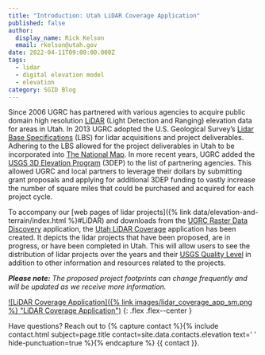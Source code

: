 ```yaml
---
title: "Introduction: Utah LiDAR Coverage Application"
published: false
author:
  display_name: Rick Kelson
  email: rkelson@utah.gov
date: 2022-04-11T09:00:00.000Z
tags:
  - lidar
  - digital elevation model
  - elevation
category: SGID Blog
---
```


Since 2006 UGRC has partnered with various agencies to acquire public domain high resolution [LiDAR](https://oceanservice.noaa.gov/facts/lidar.html) (Light Detection and Ranging) elevation data for areas in Utah. In 2013 UGRC adopted the U.S. Geological Survey’s [Lidar Base Specifications](https://www.usgs.gov/ngp-standards-and-specifications/lidar-base-specification-online) (LBS) for lidar acquisitions and project deliverables. Adhering to the LBS allowed for the project deliverables in Utah to be incorporated into [The National Map](https://www.usgs.gov/programs/national-geospatial-program/national-map). In more recent years, UGRC added the [USGS 3D Elevation Program](https://www.usgs.gov/3d-elevation-program) (3DEP) to the list of partnering agencies. This allowed UGRC and local partners to leverage their dollars by submitting grant proposals and applying for additional 3DEP funding to vastly increase the number of square miles that could be purchased and acquired for each project cycle.

To accompany our [web pages of lidar projects]({% link data/elevation-and-terrain/index.html %}#LiDAR) and downloads from the [UGRC Raster Data Discovery](https://raster.utah.gov/) application, the [Utah LiDAR Coverage](https://arcg.is/18SWjy) application has been created. It depicts the lidar projects that have been proposed, are in progress, or have been completed in Utah. This will allow users to see the distribution of lidar projects over the years and their [USGS Quality Level](https://www.usgs.gov/3d-elevation-program/topographic-data-quality-levels-qls) in addition to other information and resources related to the projects.

_**Please note:** The proposed project footprints can change frequently and will be updated as we receive more information._

[![LiDAR Coverage Application]({% link images/lidar_coverage_app_sm.png %} "LiDAR Coverage Application")](https://arcg.is/18SWjy)
{: .flex .flex--center }

Have questions? Reach out to {% capture contact %}{% include contact.html subject=page.title contact=site.data.contacts.elevation text=' ' hide-punctuation=true %}{% endcapture %}
{{ contact }}.
